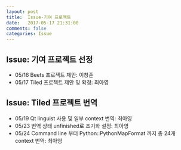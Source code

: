 ```yaml
---
layout: post
title:  Issue-기여 프로젝트
date:   2017-05-17 21:31:00
comments: false
categories: Issue
---
```


## Issue: 기여 프로젝트 선정
* 05/16 Beets 프로젝트 제안: 이창훈
* 05/17 Tiled 프로젝트 제안 및 확정: 최아영

## Issue: Tiled 프로젝트 번역
* 05/19 Qt linguist 사용 및 일부 context 번역: 최아영
* 05/23 번역 상태 unfinished로 초기화 설정: 최아영
* 05/24 Command line 부터 Python::PythonMapFormat 까지 총 24개 context 번역: 최아영
